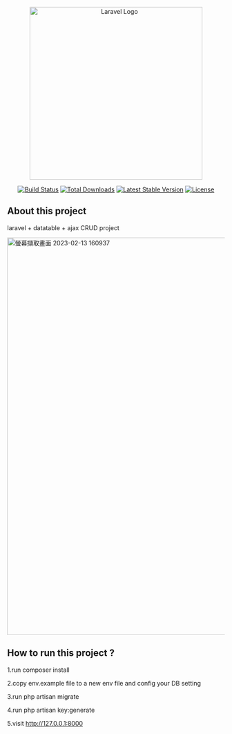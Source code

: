 <p align="center"><a href="https://laravel.com" target="_blank"><img src="https://raw.githubusercontent.com/laravel/art/master/logo-lockup/5%20SVG/2%20CMYK/1%20Full%20Color/laravel-logolockup-cmyk-red.svg" width="400" alt="Laravel Logo"></a></p>

<p align="center">
<a href="https://github.com/laravel/framework/actions"><img src="https://github.com/laravel/framework/workflows/tests/badge.svg" alt="Build Status"></a>
<a href="https://packagist.org/packages/laravel/framework"><img src="https://img.shields.io/packagist/dt/laravel/framework" alt="Total Downloads"></a>
<a href="https://packagist.org/packages/laravel/framework"><img src="https://img.shields.io/packagist/v/laravel/framework" alt="Latest Stable Version"></a>
<a href="https://packagist.org/packages/laravel/framework"><img src="https://img.shields.io/packagist/l/laravel/framework" alt="License"></a>
</p>

## About this project

laravel + datatable + ajax CRUD project


<img width="920" alt="螢幕擷取畫面 2023-02-13 160937" src="https://user-images.githubusercontent.com/33443385/218404026-f9022af7-085a-41fc-9fb0-206ff9d4efc2.png">


## How to run this project ?
1.run composer install

2.copy env.example file to a new env file and config your DB setting

3.run php artisan migrate

4.run php artisan key:generate

5.visit http://127.0.0.1:8000
